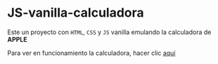 # JS-vanilla-calculadora

Este un proyecto con `HTML`, `CSS` y `JS` vanilla emulando la calculadora de **APPLE** 

Para ver en funcionamiento la calculadora, hacer clic [aquí][1]

[1]: https://calculadora-js-vanilla-macosta08.netlify.app/
